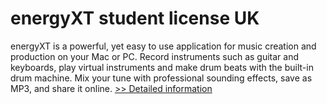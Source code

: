 # energyXT student license UK
energyXT is a powerful, yet easy to use application for music creation and production on your Mac or PC. Record instruments such as guitar and keyboards, play virtual instruments and make drum beats with the built-in drum machine. Mix your tune with professional sounding effects, save as MP3, and share it online.
[>> Detailed information](https://secure.shareit.com/shareit/product.html?productid=300456113&affiliateid=200057808)